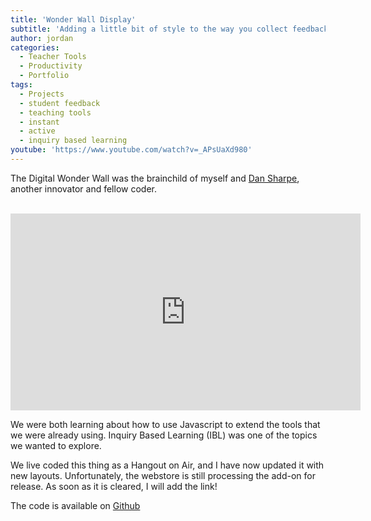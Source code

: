 ```yaml
---
title: 'Wonder Wall Display'
subtitle: 'Adding a little bit of style to the way you collect feedback in class'
author: jordan
categories:
  - Teacher Tools
  - Productivity
  - Portfolio
tags:
  - Projects
  - student feedback
  - teaching tools
  - instant
  - active
  - inquiry based learning
youtube: 'https://www.youtube.com/watch?v=_APsUaXd980'
---
```


The Digital Wonder Wall was the brainchild of myself and [Dan Sharpe](https://twitter.com/get_sharpe), another innovator and fellow coder.

​<iframe width="560" height="315" src="https://www.youtube.com/embed/_APsUaXd980" frameborder="0" allow="autoplay; encrypted-media" allowfullscreen></iframe>

We were both learning about how to use Javascript to extend the tools that we were already using. Inquiry Based Learning (IBL) was one of the topics we wanted to explore.

We live coded this thing as a Hangout on Air, and I have now updated it with new layouts. Unfortunately, the webstore is still processing the add-on for release. As soon as it is cleared, I will add the link!

The code is available on [Github](https://github.com/rheajt/wonder-wall-display)
